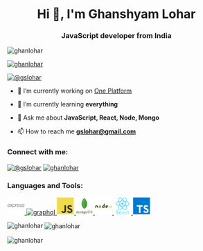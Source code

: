 <h1 align="center">Hi 👋, I'm Ghanshyam Lohar</h1>
<h3 align="center">JavaScript developer from India</h3>

<p align="left"> <img src="https://komarev.com/ghpvc/?username=ghanlohar&label=Profile%20views&color=0e75b6&style=flat" alt="ghanlohar" /> </p>

<p align="left"> <a href="https://github.com/ryo-ma/github-profile-trophy"><img src="https://github-profile-trophy.vercel.app/?username=ghanlohar" alt="ghanlohar" /></a> </p>

<p align="left"> <a href="https://twitter.com/@gslohar" target="blank"><img src="https://img.shields.io/twitter/follow/@gslohar?logo=twitter&style=for-the-badge" alt="@gslohar" /></a> </p>

- 🔭 I’m currently working on [One Platform](https://github.com/1-Platform/)

- 🌱 I’m currently learning **everything**

- 💬 Ask me about **JavaScript, React, Node, Mongo**

- 📫 How to reach me **gslohar@gmail.com**

<h3 align="left">Connect with me:</h3>
<p align="left">
<a href="https://twitter.com/@gslohar" target="blank"><img align="center" src="https://raw.githubusercontent.com/rahuldkjain/github-profile-readme-generator/master/src/images/icons/Social/twitter.svg" alt="@gslohar" height="30" width="40" /></a>
<a href="https://linkedin.com/in/ghanlohar" target="blank"><img align="center" src="https://raw.githubusercontent.com/rahuldkjain/github-profile-readme-generator/master/src/images/icons/Social/linked-in-alt.svg" alt="ghanlohar" height="30" width="40" /></a>
</p>

<h3 align="left">Languages and Tools:</h3>
<p align="left"> <a href="https://expressjs.com" target="_blank"> <img src="https://raw.githubusercontent.com/devicons/devicon/master/icons/express/express-original-wordmark.svg" alt="express" width="40" height="40"/> </a> <a href="https://graphql.org" target="_blank"> <img src="https://www.vectorlogo.zone/logos/graphql/graphql-icon.svg" alt="graphql" width="40" height="40"/> </a> <a href="https://developer.mozilla.org/en-US/docs/Web/JavaScript" target="_blank"> <img src="https://raw.githubusercontent.com/devicons/devicon/master/icons/javascript/javascript-original.svg" alt="javascript" width="40" height="40"/> </a> <a href="https://www.mongodb.com/" target="_blank"> <img src="https://raw.githubusercontent.com/devicons/devicon/master/icons/mongodb/mongodb-original-wordmark.svg" alt="mongodb" width="40" height="40"/> </a> <a href="https://nodejs.org" target="_blank"> <img src="https://raw.githubusercontent.com/devicons/devicon/master/icons/nodejs/nodejs-original-wordmark.svg" alt="nodejs" width="40" height="40"/> </a> <a href="https://reactjs.org/" target="_blank"> <img src="https://raw.githubusercontent.com/devicons/devicon/master/icons/react/react-original-wordmark.svg" alt="react" width="40" height="40"/> </a> <a href="https://www.typescriptlang.org/" target="_blank"> <img src="https://raw.githubusercontent.com/devicons/devicon/master/icons/typescript/typescript-original.svg" alt="typescript" width="40" height="40"/> </a> </p>

<p><img align="left" src="https://github-readme-stats.vercel.app/api/top-langs?username=ghanlohar&show_icons=true&locale=en&layout=compact" alt="ghanlohar" /></p>

<p>&nbsp;<img align="center" src="https://github-readme-stats.vercel.app/api?username=ghanlohar&show_icons=true&locale=en" alt="ghanlohar" /></p>

<p><img align="center" src="https://github-readme-streak-stats.herokuapp.com/?user=ghanlohar&" alt="ghanlohar" /></p>

